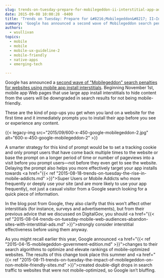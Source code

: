 ```yaml
---
slug: trends-on-tuesday-prepare-for-mobilegeddon-ii-interstitial-app-ads
date: 2015-09-08 10:00:28 -0400
title: 'Trends on Tuesday: Prepare for &#8216;Mobilegeddon&#8217; II—Interstitial App Ads'
summary: 'Google has announced a second wave of Mobilegeddon search penalties for websites using mobile app install interstitials.'
authors:
  - wsullivan
topics:
  - mobile
  - mobile
  - mobile-ux-guideline-2
  - mobile-friendly
  - native-apps
  - emerging-tech

---
```


Google has announced a [second wave of "Mobilegeddon" search penalties for websites using mobile app install interstitials](http://searchengineland.com/library/google/google-mobile-friendly-update). Beginning November 1st, mobile app Web pages that use large app install interstitials to hide content from the users will be downgraded in search results for not being mobile-friendly.

These are the kind of pop-ups you get when you land on a website for the first time and it immediately prompts you to install their app before you see or experience any content.

{{< legacy-img src="2015/09/600-x-450-google-mobilegeddon-2.jpg" alt="600-x-450-google-mobilegeddon-2" >}}

A smarter strategy for this kind of prompt would be to set a tracking cookie and only prompt users that have come back multiple times to the website or base the prompt on a longer period of time or number of pageviews into a visit before you prompt users—not before they even get to see the website. Delaying the prompt also helps you more effectively target your app installs towards <a href="{{< ref "2015-08-18-trends-on-tuesday-the-rise-in-mobile-addicts.md" >}}">Super Users or Mobile Addicts who more frequently or deeply use your site</a> (and are more likely to use your app frequently), not just a casual visitor from a Google search looking for a quick piece of information.
  
In the blog post from Google, they also clarify that this won’t affect other interstitials (for instance, surveys and advertisements), but from their previous advice that we discussed on DigitalGov, you should <a href="{{< ref "2015-08-04-trends-on-tuesday-mobile-web-audiences-abandon-sites-with-interstitial-ads.md" >}}">strongly consider interstitial effectiveness before using them</a> anyway.

As you might recall earlier this year, Google announced <a href="{{< ref "2015-04-15-mobilegeddon-government-edition.md" >}}">changes to their search algorithms to optimize and elevate rankings of mobile-optimized websites</a>. The results of this change took place this summer and <a href="{{< ref "2015-08-11-trends-on-tuesday-the-impact-of-mobilegeddon-on-non-mobile-friendly-sites.md" >}}">created double-digit drops in search traffic to websites that were not mobile-optimized</a>, so Google isn&#8217;t bluffing.

